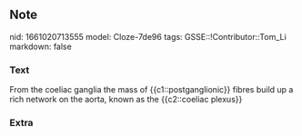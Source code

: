## Note
nid: 1661020713555
model: Cloze-7de96
tags: GSSE::!Contributor::Tom_Li
markdown: false

### Text
<div>
  From the coeliac ganglia the mass of {{c1::postganglionic}}
  fibres build up a rich network on the aorta, known as the
  {{c2::coeliac plexus}}
</div>

### Extra


